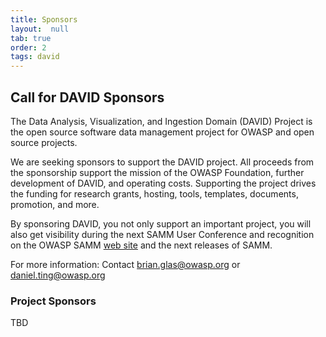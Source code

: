 ```yaml
---
title: Sponsors
layout:  null
tab: true
order: 2
tags: david
---
```


## Call for DAVID Sponsors

The Data Analysis, Visualization, and Ingestion Domain (DAVID) Project 
is the open source software data management project for OWASP and open source 
projects.

We are seeking sponsors to support the DAVID project. All proceeds from the
sponsorship support the mission of the OWASP Foundation, further
development of DAVID, and operating costs. Supporting the project drives the 
funding for research grants, hosting, tools, templates, documents, promotion,
and more.

By sponsoring DAVID, you not only support an important project, you will also 
get visibility during the next SAMM User Conference 
and recognition on the OWASP SAMM [web site](https://owaspsamm.org/) and
the next releases of SAMM.

For more information: Contact <brian.glas@owasp.org> or <daniel.ting@owasp.org>

### Project Sponsors

TBD